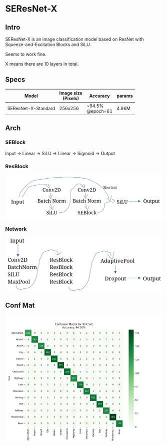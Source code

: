 # SEResNet-X

## Intro
SEResNet-X is an image classification model based on ResNet with Squeeze-and-Excitation Blocks and SiLU.

Seems to work fine.

X means there are 10 layers in total.

## Specs
|Model|Image size<br>(Pixels)|Accuracy|params|
|-|-|-|-|
|SEResNet-X-Standard|256x256|~94.5%<br>@epoch=61|4.96M|

## Arch
### SEBlock
Input → Linear → SiLU → Linear → Sigmoid → Output
### ResBlock
![](images/ResBlockArch.png)

### Network
![](images/NetworkArch.png)

## Conf Mat

![Confusion Mat](images/confusion_matrix.png)